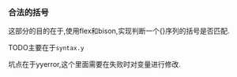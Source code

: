 <!--
 * @Github: https://github.com/Certseeds/CS323_Compilers_2020F
 * @Organization: SUSTech
 * @Author: nanoseeds
 * @Date: 2020-10-02 22:45:31
 * @LastEditors: nanoseeds
 * @LastEditTime: 2020-10-02 22:48:00
 * @License: CC-BY-NC-SA_V4_0 or any later version 
 -->
### 合法的括号

这部分的目的在于,使用flex和bison,实现判断一个[](){}序列的括号是否匹配.

TODO主要在于`syntax.y`

坑点在于yyerror,这个里面需要在失败时对变量进行修改.
